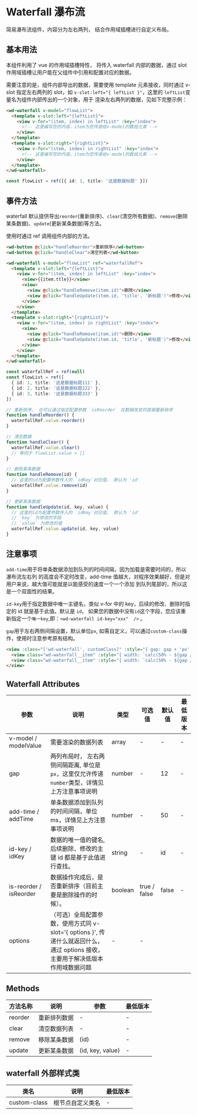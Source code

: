 <frame/>

# Waterfall 瀑布流

简易瀑布流组件，内容分为左右两列， 结合作用域插槽进行自定义布局。

## 基本用法

本组件利用了 vue 的作用域插槽特性， 将传入 waterfall 内部的数据，通过 slot 作用域插槽让用户能在父组件中引用和配置对应的数据。

需要注意的是，组件内部导出的数据，需要使用 template 元素接收，同时通过 v-slot 指定左右两列的 slot，如 `v-slot:left="{ leftList }"`，这里的 `leftList`变量名为组件内部传出的一个对象，用于 渲染左右两列的数据，见如下完整示例：

```html
<wd-waterfall v-model="flowList">
  <template v-slot:left="{leftList}">
    <view v-for="(item, index) in leftList" :key="index">
      <!-- 这里编写您的内容，item为您传递给v-model的数组元素 -->
    </view>
  </template>
  <template v-slot:right="{rightList}">
    <view v-for="(item, index) in rightList" :key="index">
      <!-- 这里编写您的内容，item为您传递给v-model的数组元素 -->
    </view>
  </template>
</wd-waterfall>
```

```typescript
const flowList = ref([{ id: 1, title: '这是数据标题' }])
```

## 事件方法

waterfall 默认提供导出`reorder`(重新排序)、`clear`(清空所有数据)、`remove`(删除某条数据)、`update`(更新某条数据)等方法。

使用时通过 ref 调用组件内部的方法。

```html
<wd-button @click="handleReorder">重新排序</wd-button>
<wd-button @click="handleClear">清空列表</wd-button>

<wd-waterfall v-model="flowList" ref="waterfallRef">
  <template v-slot:left="{leftList}">
    <view v-for="(item, index) in leftList" :key="index">
      <view>{{item.ttle}}</view>
      <view>
        <view @click="handleRemove(item.id)">删除</view>
        <view @click="handleUpdate(item.id, 'title', '新标题')">修改</view>
      </view>
    </view>
  </template>
  <template v-slot:right="{rightList}">
    <view v-for="(item, index) in rightList" :key="index">
      <view>
        <view @click="handleRemove(item.id)">删除</view>
        <view @click="handleUpdate(item.id, 'title', '新标题')">修改</view>
      </view>
    </view>
  </template>
</wd-waterfall>
```

```typescript
const waterfallRef = ref(null)
const flowList = ref([
  { id: 1, title: '这是数据标题111' },
  { id: 2, title: '这是数据标题222' },
  { id: 3, title: '这是数据标题333' }
])

// 重新排序， 也可以通过指定配置参数 `isReorder` 在数据改变时直接重新排序
function handleReorder() {
  waterfallRef.value.reorder()
}

// 清空数据
function handleClear() {
  waterfallRef.value.clear()
  // 等同于 flowList.value = []
}

// 删除某条数据
function handleRemove(id) {
  // 这里的id为配置参数传入的 `idKey`对应值， 默认为 'id'
  waterfallRef.value.remove(id)
}

// 更新某条数据
function handleUpdate(id, key, value) {
  // 这里的id为配置参数传入的 `idKey`对应值， 默认为 'id'
  // `key` 为修改的字段
  // `value` 为修改的值
  waterfallRef.value.update(id, key, value)
}
```

## 注意事项

`add-time`用于将单条数据添加到队列的时间间隔，因为加载是需要时间的，所以瀑布流左右列 的高度会不定时改变，add-time 值越大，对程序效果越好，但是对用户来说，越大值可能就是以能感受的速度一个一个添加 到队列尾部的，所以这是一个双面性的结果。

`id-key`用于指定数据中唯一主键名，类似 v-for 中的 key，后续的修改、删除时指定的 id 就是基于此值。默认是 `id`， 如果您的数据中没有`id`这个字段，您应该重新指定一个`唯一key`,即：`<wd-waterfall id-key="xxx"  />` 。

`gap`用于左右两侧间隔设置，默认单位`px`, 如需自定义，可以通过`custom-class`操作，使用时注意参考原有结构。

```html
<view :class="['wd-waterfall', customClass]" :style="{ gap: gap + 'px' }">
  <view class="wd-waterfall__item" :style="{ width: `calc(50% - ${gap / 2}px)` }">这里是插槽部分</view>
  <view class="wd-waterfall__item" :style="{ width: `calc(50% - ${gap / 2}px)` }">这里是插槽部分</view>
</view>
```

## Waterfall Attributes

| 参数                   | 说明                                                                                                                           | 类型    | 可选值       | 默认值 | 最低版本 |
| ---------------------- | ------------------------------------------------------------------------------------------------------------------------------ | ------- | ------------ | ------ | -------- |
| v-model / modelValue   | 需要渲染的数据列表                                                                                                             | array   | -            | -      | -        |
| gap                    | 两列布局时， 左右两侧间隔距离, 单位是 `px`，这里仅允许传递`number`类型，详情见上方注意事项说明                                 | number  | -            | 12     | -        |
| add-time / addTime     | 单条数据添加到队列的时间间隔，单位 ms，详情见上方注意事项说明                                                                  | number  | -            | 50     | -        |
| id-key / idKey         | 数据的唯一值的键名, 后续删除、修改的主键 id 都是基于此值进行查找。                                                             | string  | -            | id     | -        |
| is-reorder / isReorder | 数据操作完成后，是否重新排序（目前主要是删除操作的时候）。                                                                     | boolean | true / false | false  | -        |
| options                | （可选）全局配置参数，使用方式同 v-slot='{ options }', 传递什么就返回什么，通过 options 接收，主要用于解决低版本作用域数据问题 | -       | -            |

## Methods

| 方法名称 | 说明         | 参数             | 最低版本 |
| -------- | ------------ | ---------------- | -------- |
| reorder  | 重新排列数据 | -                | -        |
| clear    | 清空数据列表 | -                | -        |
| remove   | 移除某条数据 | (id)             | -        |
| update   | 更新某条数据 | (id, key, value) | -        |

## waterfall 外部样式类

| 类名         | 说明             | 最低版本 |
| ------------ | ---------------- | -------- |
| custom-class | 根节点自定义类名 | -        |
